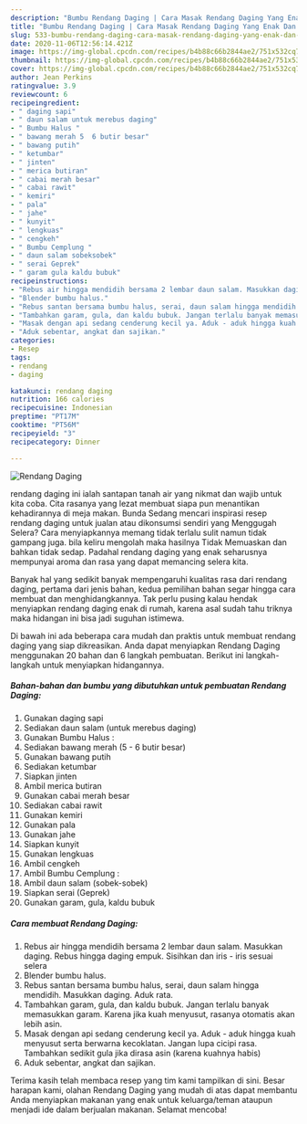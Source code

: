 ```yaml
---
description: "Bumbu Rendang Daging | Cara Masak Rendang Daging Yang Enak Dan Lezat"
title: "Bumbu Rendang Daging | Cara Masak Rendang Daging Yang Enak Dan Lezat"
slug: 533-bumbu-rendang-daging-cara-masak-rendang-daging-yang-enak-dan-lezat
date: 2020-11-06T12:56:14.421Z
image: https://img-global.cpcdn.com/recipes/b4b88c66b2844ae2/751x532cq70/rendang-daging-foto-resep-utama.jpg
thumbnail: https://img-global.cpcdn.com/recipes/b4b88c66b2844ae2/751x532cq70/rendang-daging-foto-resep-utama.jpg
cover: https://img-global.cpcdn.com/recipes/b4b88c66b2844ae2/751x532cq70/rendang-daging-foto-resep-utama.jpg
author: Jean Perkins
ratingvalue: 3.9
reviewcount: 6
recipeingredient:
- " daging sapi"
- " daun salam untuk merebus daging"
- " Bumbu Halus "
- " bawang merah 5  6 butir besar"
- " bawang putih"
- " ketumbar"
- " jinten"
- " merica butiran"
- " cabai merah besar"
- " cabai rawit"
- " kemiri"
- " pala"
- " jahe"
- " kunyit"
- " lengkuas"
- " cengkeh"
- " Bumbu Cemplung "
- " daun salam sobeksobek"
- " serai Geprek"
- " garam gula kaldu bubuk"
recipeinstructions:
- "Rebus air hingga mendidih bersama 2 lembar daun salam. Masukkan daging. Rebus hingga daging empuk. Sisihkan dan iris - iris sesuai selera"
- "Blender bumbu halus."
- "Rebus santan bersama bumbu halus, serai, daun salam hingga mendidih. Masukkan daging. Aduk rata."
- "Tambahkan garam, gula, dan kaldu bubuk. Jangan terlalu banyak memasukkan garam. Karena jika kuah menyusut, rasanya otomatis akan lebih asin."
- "Masak dengan api sedang cenderung kecil ya. Aduk - aduk hingga kuah menyusut serta berwarna kecoklatan. Jangan lupa cicipi rasa. Tambahkan sedikit gula jika dirasa asin (karena kuahnya habis)"
- "Aduk sebentar, angkat dan sajikan."
categories:
- Resep
tags:
- rendang
- daging

katakunci: rendang daging 
nutrition: 166 calories
recipecuisine: Indonesian
preptime: "PT17M"
cooktime: "PT56M"
recipeyield: "3"
recipecategory: Dinner

---
```



![Rendang Daging](https://img-global.cpcdn.com/recipes/b4b88c66b2844ae2/751x532cq70/rendang-daging-foto-resep-utama.jpg)


rendang daging ini ialah santapan tanah air yang nikmat dan wajib untuk kita coba. Cita rasanya yang lezat membuat siapa pun menantikan kehadirannya di meja makan.
Bunda Sedang mencari inspirasi resep rendang daging untuk jualan atau dikonsumsi sendiri yang Menggugah Selera? Cara menyiapkannya memang tidak terlalu sulit namun tidak gampang juga. bila keliru mengolah maka hasilnya Tidak Memuaskan dan bahkan tidak sedap. Padahal rendang daging yang enak seharusnya mempunyai aroma dan rasa yang dapat memancing selera kita.



Banyak hal yang sedikit banyak mempengaruhi kualitas rasa dari rendang daging, pertama dari jenis bahan, kedua pemilihan bahan segar hingga cara membuat dan menghidangkannya. Tak perlu pusing kalau hendak menyiapkan rendang daging enak di rumah, karena asal sudah tahu triknya maka hidangan ini bisa jadi suguhan istimewa.


Di bawah ini ada beberapa cara mudah dan praktis untuk membuat rendang daging yang siap dikreasikan. Anda dapat menyiapkan Rendang Daging menggunakan 20 bahan dan 6 langkah pembuatan. Berikut ini langkah-langkah untuk menyiapkan hidangannya.

<!--inarticleads1-->

##### Bahan-bahan dan bumbu yang dibutuhkan untuk pembuatan Rendang Daging:

1. Gunakan  daging sapi
1. Sediakan  daun salam (untuk merebus daging)
1. Gunakan  Bumbu Halus :
1. Sediakan  bawang merah (5 - 6 butir besar)
1. Gunakan  bawang putih
1. Sediakan  ketumbar
1. Siapkan  jinten
1. Ambil  merica butiran
1. Gunakan  cabai merah besar
1. Sediakan  cabai rawit
1. Gunakan  kemiri
1. Gunakan  pala
1. Gunakan  jahe
1. Siapkan  kunyit
1. Gunakan  lengkuas
1. Ambil  cengkeh
1. Ambil  Bumbu Cemplung :
1. Ambil  daun salam (sobek-sobek)
1. Siapkan  serai (Geprek)
1. Gunakan  garam, gula, kaldu bubuk




<!--inarticleads2-->

##### Cara membuat Rendang Daging:

1. Rebus air hingga mendidih bersama 2 lembar daun salam. Masukkan daging. Rebus hingga daging empuk. Sisihkan dan iris - iris sesuai selera
1. Blender bumbu halus.
1. Rebus santan bersama bumbu halus, serai, daun salam hingga mendidih. Masukkan daging. Aduk rata.
1. Tambahkan garam, gula, dan kaldu bubuk. Jangan terlalu banyak memasukkan garam. Karena jika kuah menyusut, rasanya otomatis akan lebih asin.
1. Masak dengan api sedang cenderung kecil ya. Aduk - aduk hingga kuah menyusut serta berwarna kecoklatan. Jangan lupa cicipi rasa. Tambahkan sedikit gula jika dirasa asin (karena kuahnya habis)
1. Aduk sebentar, angkat dan sajikan.




Terima kasih telah membaca resep yang tim kami tampilkan di sini. Besar harapan kami, olahan Rendang Daging yang mudah di atas dapat membantu Anda menyiapkan makanan yang enak untuk keluarga/teman ataupun menjadi ide dalam berjualan makanan. Selamat mencoba!
